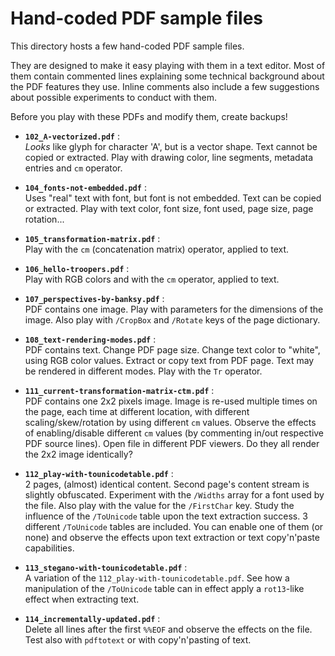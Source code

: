 # Hand-coded PDF sample files

This directory hosts a few hand-coded PDF sample files.

They are designed to make it easy playing with them in a text editor.
Most of them contain commented lines explaining some technical background about the PDF features they use.
Inline comments also include a few suggestions about possible experiments to conduct with them.

Before you play with these PDFs and modify them, create backups!

* **`102_A-vectorized.pdf`** :    
  *Looks* like glyph for character 'A', but is a vector shape.
  Text cannot be copied or extracted.
  Play with drawing color, line segments, metadata entries and `cm` operator.

* **`104_fonts-not-embedded.pdf`** :    
  Uses "real" text with font, but font is not embedded.
  Text can be copied or extracted.
  Play with text color, font size, font used, page size, page rotation...

* **`105_transformation-matrix.pdf`** :    
  Play with the `cm` (concatenation matrix) operator, applied to text.

* **`106_hello-troopers.pdf`** :    
  Play with RGB colors and with the `cm` operator, applied to text.

* **`107_perspectives-by-banksy.pdf`** :    
  PDF contains one image.
  Play with parameters for the dimensions of the image.
  Also play with `/CropBox` and `/Rotate` keys of the page dictionary.

* **`108_text-rendering-modes.pdf`** :    
  PDF contains text.
  Change PDF page size.
  Change text color to "white", using RGB color values.
  Extract or copy text from PDF page.
  Text may be rendered in different modes.
  Play with the `Tr` operator.

* **`111_current-transformation-matrix-ctm.pdf`** :    
  PDF contains one 2x2 pixels image.
  Image is re-used multiple times on the page, each time at different location, with different scaling/skew/rotation by using different `cm` values.
  Observe the effects of enabling/disable different `cm` values (by commenting in/out respective PDF source lines).
  Open file in different PDF viewers.
  Do they all render the 2x2 image identically?

* **`112_play-with-tounicodetable.pdf`** :    
  2 pages, (almost) identical content.
  Second page's content stream is slightly obfuscated.
  Experiment with the `/Widths` array for a font used by the file.
  Also play with the value for the `/FirstChar` key.
  Study the influence of the `/ToUnicode` table upon the text extraction success.
  3 different `/ToUnicode` tables are included.
  You can enable one of them (or none) and observe the effects upon text extraction or text copy'n'paste capabilities.

* **`113_stegano-with-tounicodetable.pdf`** :    
  A variation of the `112_play-with-tounicodetable.pdf`.
  See how a manipulation of the `/ToUnicode` table can in effect apply a `rot13`-like effect when extracting text.

* **`114_incrementally-updated.pdf`** :    
  Delete all lines after the first `%%EOF` and observe the effects on the file.
  Test also with `pdftotext` or with copy'n'pasting of text.

